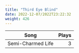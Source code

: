 ```yaml
---
title: "Third Eye Blind"
date: 2022-12-07/2022T23:22:32
weight: 426
---
```




 Song | Plays 
----- | -----:
Semi-Charmed Life | 3
